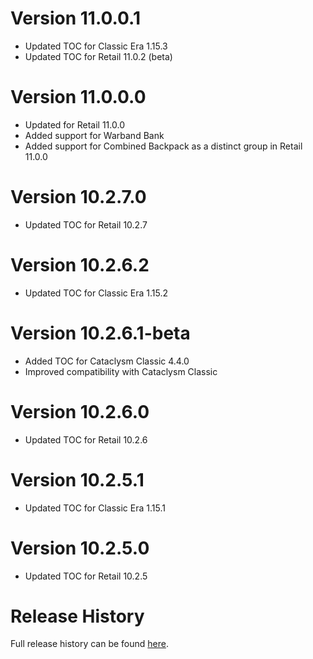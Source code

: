 # Version 11.0.0.1

* Updated TOC for Classic Era 1.15.3
* Updated TOC for Retail 11.0.2 (beta)

# Version 11.0.0.0

* Updated for Retail 11.0.0
* Added support for Warband Bank
* Added support for Combined Backpack as a distinct group in Retail 11.0.0

# Version 10.2.7.0

* Updated TOC for Retail 10.2.7

# Version 10.2.6.2

* Updated TOC for Classic Era 1.15.2

# Version 10.2.6.1-beta

* Added TOC for Cataclysm Classic 4.4.0
* Improved compatibility with Cataclysm Classic

# Version 10.2.6.0

* Updated TOC for Retail 10.2.6

# Version 10.2.5.1

* Updated TOC for Classic Era 1.15.1

# Version 10.2.5.0

* Updated TOC for Retail 10.2.5

# Release History

Full release history can be found [here](https://github.com/kstange/MasqueBlizzInv/wiki/Release-Notes).

